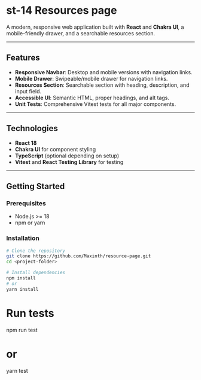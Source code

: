 # st-14 Resources page

A modern, responsive web application built with **React** and **Chakra UI**, a mobile-friendly drawer, and a searchable resources section.

---

## Features

- **Responsive Navbar**: Desktop and mobile versions with navigation links.
- **Mobile Drawer**: Swipeable/mobile drawer for navigation links.
- **Resources Section**: Searchable section with heading, description, and input field.
- **Accessible UI**: Semantic HTML, proper headings, and alt tags.
- **Unit Tests**: Comprehensive Vitest tests for all major components.

---

## Technologies

- **React 18**
- **Chakra UI** for component styling
- **TypeScript** (optional depending on setup)
- **Vitest** and **React Testing Library** for testing

---

## Getting Started

### Prerequisites

- Node.js >= 18
- npm or yarn

### Installation

```bash
# Clone the repository
git clone https://github.com/Maxinth/resource-page.git
cd <project-folder>

# Install dependencies
npm install
# or
yarn install
```

# Run tests

npm run test

# or

yarn test
